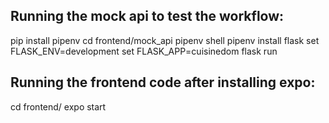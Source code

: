 ## Running the mock api to test the workflow:
pip install pipenv
cd frontend/mock_api
pipenv shell 
pipenv install flask 
set FLASK_ENV=development 
set FLASK_APP=cuisinedom 
flask run  

## Running the frontend code after installing expo:
cd frontend/
expo start
